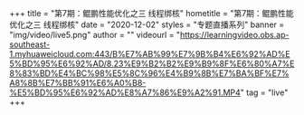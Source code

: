 +++
    title = "第7期：鲲鹏性能优化之三 线程绑核"
    hometitle = "第7期：鲲鹏性能优化之三 线程绑核"
    date = "2020-12-02"
    styles = "专题直播系列"
    banner = "img/video/live5.png"
    author = ""
    videourl = "https://learningvideo.obs.ap-southeast-1.myhuaweicloud.com:443/B%E7%AB%99%E7%9B%B4%E6%92%AD%E5%BD%95%E6%92%AD/8.23%E9%B2%B2%E9%B9%8F%E6%80%A7%E8%83%BD%E4%BC%98%E5%8C%96%E4%B9%8B%E7%BA%BF%E7%A8%8B%E7%BB%91%E6%A0%B8-%E5%BD%95%E6%92%AD%E8%A7%86%E9%A2%91.MP4" 
    tag = "live"
+++
